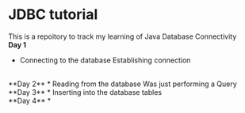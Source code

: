 # JDBC tutorial
This is a repoitory to track my learning of Java Database Connectivity
<br>
**Day 1**
* Connecting to the database
Establishing connection
<br>
**Day 2**
* Reading from the database
Was just performing a Query
<br>
**Day 3**
* Inserting into the database tables
<br>
**Day 4**
* 
